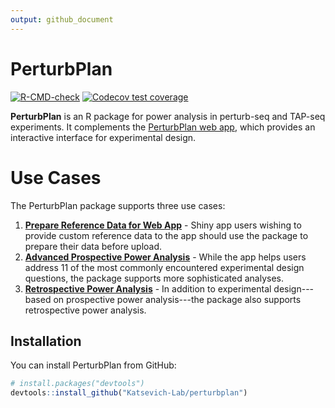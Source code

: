 ```yaml
---
output: github_document
---
```


<!-- README.md is generated from README.Rmd. Please edit that file -->



# PerturbPlan

<!-- badges: start -->

[![R-CMD-check](https://github.com/Katsevich-Lab/perturbplan/actions/workflows/R-CMD-check.yaml/badge.svg)](https://github.com/Katsevich-Lab/perturbplan/actions/workflows/R-CMD-check.yaml)
[![Codecov test coverage](https://codecov.io/gh/Katsevich-Lab/perturbplan/branch/main/graph/badge.svg)](https://app.codecov.io/gh/Katsevich-Lab/perturbplan?branch=main)

<!-- badges: end -->

**PerturbPlan** is an R package for power analysis in perturb-seq and TAP-seq experiments. It complements the [PerturbPlan web app](https://katsevich-lab-perturbplan.share.connect.posit.cloud/), which provides an interactive interface for experimental design. 

# Use Cases

The PerturbPlan package supports three use cases:

1. **[Prepare Reference Data for Web App](articles/preprocess-reference.html)** - Shiny app users wishing to provide custom reference data to the app should use the package to prepare their data before upload.
2. **[Advanced Prospective Power Analysis](articles/prospective-power.html)** - While the app helps users address 11 of the most commonly encountered experimental design questions, the package supports more sophisticated analyses.
3. **[Retrospective Power Analysis](articles/posthoc.html)** - In addition to experimental design---based on prospective power analysis---the package also supports retrospective  power analysis.

## Installation

You can install PerturbPlan from GitHub:


``` r
# install.packages("devtools")
devtools::install_github("Katsevich-Lab/perturbplan")
```
